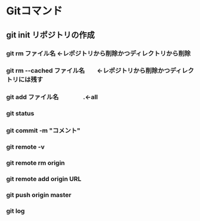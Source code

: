# Gitコマンド  
## git init   リポジトリの作成  
### git rm ファイル名   ←レポジトリから削除かつディレクトリから削除  
### git rm --cached ファイル名　　←レポジトリから削除かつディレクトリには残す  
### git add ファイル名　　　　.←all  
### git status  
### git commit -m "コメント"  
### git remote -v  
### git remote rm origin  
### git remote add origin URL  
### git push origin master  
### git log
